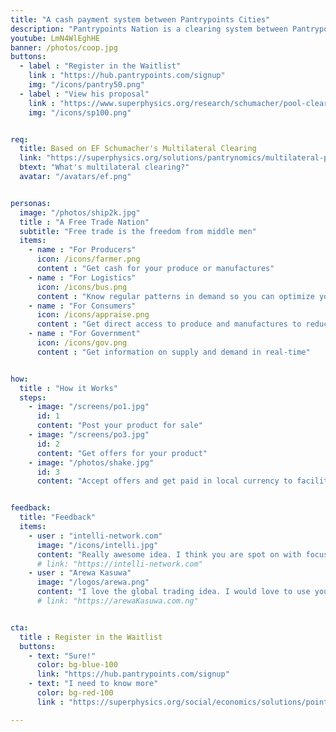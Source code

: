 ```yaml
---
title: "A cash payment system between Pantrypoints Cities"
description: "Pantrypoints Nation is a clearing system between Pantrypoints Cities"
youtube: LmN4WlEghHE
banner: /photos/coop.jpg
buttons:
  - label : "Register in the Waitlist"
    link : "https://hub.pantrypoints.com/signup"
    img: "/icons/pantry50.png"
  - label : "View his proposal"
    link : "https://www.superphysics.org/research/schumacher/pool-clearing/part-1"
    img: "/icons/sp100.png"


req:
  title: Based on EF Schumacher's Multilateral Clearing
  link: "https://superphysics.org/solutions/pantrynomics/multilateral-pool-clearing"
  btext: "What's multilateral clearing?"
  avatar: "/avatars/ef.png"


personas:
  image: "/photos/ship2k.jpg"  
  title : "A Free Trade Nation"
  subtitle: "Free trade is the freedom from middle men"
  items:
    - name : "For Producers"
      icon: /icons/farmer.png
      content : "Get cash for your produce or manufactures"
    - name : "For Logistics"
      icon: /icons/bus.png
      content : "Know regular patterns in demand so you can optimize your costs"
    - name : "For Consumers"
      icon: /icons/appraise.png
      content : "Get direct access to produce and manufactures to reduce inflation"
    - name : "For Government"
      icon: /icons/gov.png
      content : "Get information on supply and demand in real-time"


how:
  title : "How it Works"
  steps:
    - image: "/screens/po1.jpg"
      id: 1
      content: "Post your product for sale"
    - image: "/screens/po3.jpg"
      id: 2
      content: "Get offers for your product"
    - image: "/photos/shake.jpg"
      id: 3
      content: "Accept offers and get paid in local currency to facilitate the sale"        


feedback:
  title: "Feedback"
  items:
    - user : "intelli-network.com"
      image: "/icons/intelli.jpg"
      content: "Really awesome idea. I think you are spot on with focusing on the supply chain issues we just witnessed during the COVID crisis"
      # link: "https://intelli-network.com"
    - user : "Arewa Kasuwa"
      image: "/logos/arewa.png"
      content: "I love the global trading idea. I would love to use your platform if it works well for Africans" 
      # link: "https://arewaKasuwa.com.ng"


cta:
  title : Register in the Waitlist
  buttons:
    - text: "Sure!"
      color: bg-blue-100
      link: "https://hub.pantrypoints.com/signup"
    - text: "I need to know more"
      color: bg-red-100    
      link : "https://superphysics.org/social/economics/solutions/points-banking"

---
```



